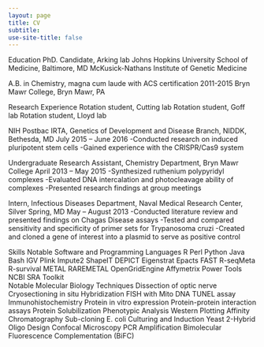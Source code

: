 ```yaml
---
layout: page
title: CV
subtitle: 
use-site-title: false
---
```


Education
PhD. Candidate, Arking lab
Johns Hopkins University School of Medicine, Baltimore, MD
McKusick-Nathans Institute of Genetic Medicine

A.B. in Chemistry, magna cum laude with ACS certification 2011-2015
Bryn Mawr College, Bryn Mawr, PA

Research Experience
Rotation student, Cutting lab
Rotation student, Goff lab
Rotation student, Lloyd lab

NIH Postbac IRTA, Genetics of Development and Disease Branch, NIDDK, Bethesda, MD		July 2015 – June 2016 
		-Conducted research on induced pluripotent stem cells
		-Gained experience with the CRISPR/Cas9 system

Undergraduate Research Assistant, Chemistry Department, Bryn Mawr College		April 2013 – May 2015 
		-Synthesized ruthenium polypyridyl complexes
		-Evaluated DNA intercalation and photocleavage ability of complexes
		-Presented research findings at group meetings



Intern, Infectious Diseases Department, Naval Medical Research Center, Silver Spring, MD		May – August 2013
		-Conducted literature review and presented findings on Chagas Disease assays
		-Tested and compared sensitivity and specificity of primer sets for Trypanosoma cruzi
		-Created and cloned a gene of interest into a plasmid to serve as positive control







Skills
Notable Software and Programming Languages
R	Perl	Python
Java	Bash	IGV
Plink	Impute2	ShapeIT
DEPICT	Eigenstrat	Epacts
FAST	R-seqMeta	R-survival
METAL	RAREMETAL	OpenGridEngine
Affymetrix Power Tools⁣⁣	NCBI SRA Toolkit	
Notable Molecular Biology Techniques
Dissection of optic nerve	Cryosectioning
in situ Hybridization	FISH with Mito DNA
TUNEL assay	Immunohistochemistry
Protein in vitro expression⁣⁣	Protein-protein interaction assays
Protein Solubilization	Phenotypic Analysis
Western Plotting	Affinity Chromatography
Sub-cloning	E. coli Culturing and Induction
Yeast 2-Hybrid	Oligo Design
Confocal Microscopy	PCR Amplification
Bimolecular Fluorescence Complementation (BiFC)
